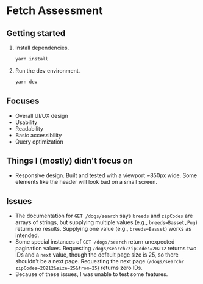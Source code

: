 # Fetch Assessment

## Getting started

1. Install dependencies.
   ```sh
   yarn install
   ```
2. Run the dev environment.
   ```sh
   yarn dev
   ```

## Focuses

- Overall UI/UX design
- Usability
- Readability
- Basic accessibility
- Query optimization

## Things I (mostly) didn't focus on

- Responsive design. Built and tested with a viewport ~850px wide. Some elements like the header will look bad on a small screen.

## Issues

- The documentation for `GET /dogs/search` says `breeds` and `zipCodes` are arrays of strings, but supplying multiple values (e.g., `breeds=Basset,Pug`) returns no results. Supplying one value (e.g., `breeds=Basset`) works as intended.
- Some special instances of `GET /dogs/search` return unexpected pagination values. Requesting `/dogs/search?zipCodes=20212` returns two IDs and a `next` value, though the default page size is 25, so there shouldn't be a next page. Requesting the next page (`/dogs/search?zipCodes=20212&size=25&from=25`) returns zero IDs.
- Because of these issues, I was unable to test some features.
